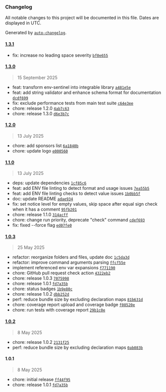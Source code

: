 ### Changelog

All notable changes to this project will be documented in this file. Dates are displayed in UTC.

Generated by [`auto-changelog`](https://github.com/CookPete/auto-changelog).

#### [1.3.1](https://github.com/malyshev/env-sentinel/compare/1.3.0...1.3.1)

- fix: increase no leading space severity [`bf0e655`](https://github.com/malyshev/env-sentinel/commit/bf0e655f3bd824e22c6f8a9a7a95a766e4b4f39d)

#### [1.3.0](https://github.com/malyshev/env-sentinel/compare/1.2.0...1.3.0)

> 15 September 2025

- feat: transform env-sentinel into integrable library [`a481e5e`](https://github.com/malyshev/env-sentinel/commit/a481e5e209b1aee1f32c55b8724186b7a3d416b5)
- feat: add string validator and enhance schema format for documentation [`dcdf699`](https://github.com/malyshev/env-sentinel/commit/dcdf69907e9e2737457068f0b1a31b3852faa9f7)
- fix: exclude performance tests from main test suite [`c64e3ee`](https://github.com/malyshev/env-sentinel/commit/c64e3eebb68e4f1ac6d10b2cb2eae695febe1a77)
- chore: release 1.2.0 [`4ab7c63`](https://github.com/malyshev/env-sentinel/commit/4ab7c6388221e4e4d68b30fc811ce18722953e32)
- chore: release 1.3.0 [`d6e3b7c`](https://github.com/malyshev/env-sentinel/commit/d6e3b7cf1109aa90678bfa36cea9c8812d8234d6)

#### [1.2.0](https://github.com/malyshev/env-sentinel/compare/1.1.0...1.2.0)

> 13 July 2025

- chore: add sponsors list [`6a1840b`](https://github.com/malyshev/env-sentinel/commit/6a1840b5c9cd34bb7a12f0f742bd23865b8338c8)
- chore: update logo [`e000560`](https://github.com/malyshev/env-sentinel/commit/e000560fce82233c0f2fa0654cf44da0fd0de78d)

#### [1.1.0](https://github.com/malyshev/env-sentinel/compare/1.0.3...1.1.0)

> 13 July 2025

- deps: update dependencies [`1cf85c6`](https://github.com/malyshev/env-sentinel/commit/1cf85c6a3cf36bea33d559043ec449d8d67e02dc)
- feat: add ENV file linting to detect format and usage issues [`7ea55b5`](https://github.com/malyshev/env-sentinel/commit/7ea55b5e31cba36ce169bd89d313b3bcea0365b5)
- feat: add ENV file linting checks to detect value issues [`1b0bb5f`](https://github.com/malyshev/env-sentinel/commit/1b0bb5f4efac06e812f59afbc8fbe6d833a5e1f5)
- doc: update README [`adae934`](https://github.com/malyshev/env-sentinel/commit/adae9347cacda5b21f5b74c66f8cdb6c4210d671)
- fix: set notice level for empty values, skip space after equal sign check when it has a comment [`95fb201`](https://github.com/malyshev/env-sentinel/commit/95fb201ea346b386f1e0c5558a71a5551bb2dfbc)
- chore: release 1.1.0 [`314acff`](https://github.com/malyshev/env-sentinel/commit/314acff2655e342da6e42f377921212ac9cab231)
- chore: change run priority, deprecate "check" command [`cdef693`](https://github.com/malyshev/env-sentinel/commit/cdef693ddb755a3126fa101f709810e5ced4a165)
- fix: fixed --force flag [`ed07fe0`](https://github.com/malyshev/env-sentinel/commit/ed07fe011de021efd03e1c5035590d897eb8c087)

#### [1.0.3](https://github.com/malyshev/env-sentinel/compare/1.0.2...1.0.3)

> 25 May 2025

- refactor: reorganize folders and files, update doc [`1c5da3d`](https://github.com/malyshev/env-sentinel/commit/1c5da3d78caf2cd91a2a06c6df9e32481a07d0c5)
- refactor: improve command arguments parsing [`ffcf55e`](https://github.com/malyshev/env-sentinel/commit/ffcf55ec5535ed4b719385c4c3f27ea18238bcf1)
- implement referenced env var expansions [`f771190`](https://github.com/malyshev/env-sentinel/commit/f771190f54b5e76cfd508c8be34ad2fa059ca9c3)
- chore: GitHub pull request check action [`4322eb2`](https://github.com/malyshev/env-sentinel/commit/4322eb2a29527bb297dfa22ce9f4c5c8fad5fc32)
- chore: release 1.0.3 [`7075998`](https://github.com/malyshev/env-sentinel/commit/70759983db9578b489331c79220e502f5edae8cc)
- chore: release 1.0.1 [`fd7a35b`](https://github.com/malyshev/env-sentinel/commit/fd7a35b6459f768e81a4ef406ae90bbe019c6be2)
- chore: status badges [`1b9e80c`](https://github.com/malyshev/env-sentinel/commit/1b9e80caaaa4f2230bc4164fe2815cb181871a15)
- chore: release 1.0.2 [`dbb252d`](https://github.com/malyshev/env-sentinel/commit/dbb252d5159d3f686ccb4f2f666c02cbc991e1c9)
- perf: reduce bundle size by excluding declaration maps [`81b631d`](https://github.com/malyshev/env-sentinel/commit/81b631dd8afdb5d3cb350f0453b0d5f1d699a509)
- chore: coverage report upload and coverage badge [`f08520e`](https://github.com/malyshev/env-sentinel/commit/f08520e247cba44748e6ddb4eb4cf49a8d34c31d)
- chore: run tests with coverage report [`29b1c0e`](https://github.com/malyshev/env-sentinel/commit/29b1c0eaa6dfffa1d580fc153ec815f1d4294adc)

#### [1.0.2](https://github.com/malyshev/env-sentinel/compare/1.0.1...1.0.2)

> 8 May 2025

- chore: release 1.0.2 [`2131f25`](https://github.com/malyshev/env-sentinel/commit/2131f251869040b252516c2314877770284dc61d)
- perf: reduce bundle size by excluding declaration maps [`0ab083b`](https://github.com/malyshev/env-sentinel/commit/0ab083b64ba9b16aba70fe3d6c494f49f24e22c9)

#### 1.0.1

> 8 May 2025

- chore: initial release [`ff44f95`](https://github.com/malyshev/env-sentinel/commit/ff44f958f09fcc7083aa57bd4cc16858af9d250d)
- chore: release 1.0.1 [`fd7a35b`](https://github.com/malyshev/env-sentinel/commit/fd7a35b6459f768e81a4ef406ae90bbe019c6be2)
